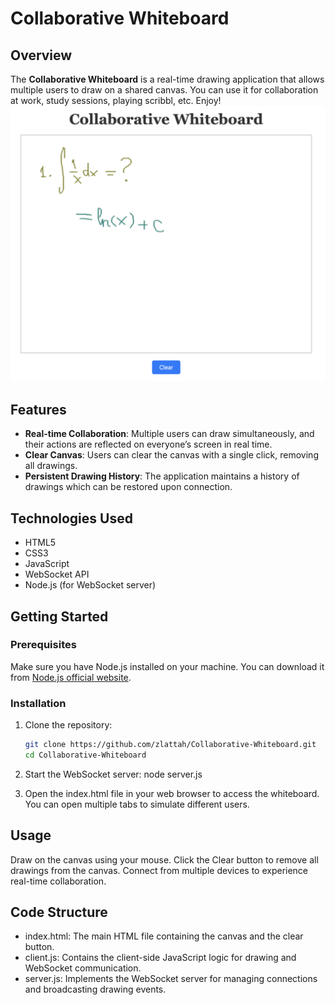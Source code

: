 # Collaborative Whiteboard

## Overview

The **Collaborative Whiteboard** is a real-time drawing application that allows multiple users to draw on a shared canvas. You can use it for collaboration at work, study sessions, playing scribbl, etc. Enjoy!
![Whiteboard picture](https://github.com/zlattah/Collaborative-Whiteboard/blob/master/whiteboard.png?raw=true)

## Features

- **Real-time Collaboration**: Multiple users can draw simultaneously, and their actions are reflected on everyone’s screen in real time.
- **Clear Canvas**: Users can clear the canvas with a single click, removing all drawings.
- **Persistent Drawing History**: The application maintains a history of drawings which can be restored upon connection.

## Technologies Used

- HTML5
- CSS3
- JavaScript
- WebSocket API
- Node.js (for WebSocket server)

## Getting Started

### Prerequisites

Make sure you have Node.js installed on your machine. You can download it from [Node.js official website](https://nodejs.org/).

### Installation

1. Clone the repository:
   ```bash
   git clone https://github.com/zlattah/Collaborative-Whiteboard.git
   cd Collaborative-Whiteboard

2. Start the WebSocket server:
  node server.js

4. Open the index.html file in your web browser to access the whiteboard. You can open multiple tabs to simulate different users.

## Usage
Draw on the canvas using your mouse.
Click the Clear button to remove all drawings from the canvas.
Connect from multiple devices to experience real-time collaboration.

## Code Structure
- index.html: The main HTML file containing the canvas and the clear button.
- client.js: Contains the client-side JavaScript logic for drawing and WebSocket communication.
- server.js: Implements the WebSocket server for managing connections and broadcasting drawing events.
